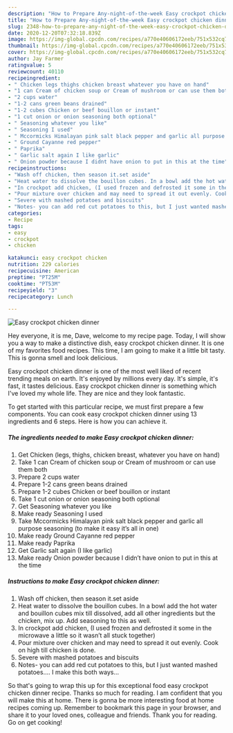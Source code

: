 ```yaml
---
description: "How to Prepare Any-night-of-the-week Easy crockpot chicken dinner"
title: "How to Prepare Any-night-of-the-week Easy crockpot chicken dinner"
slug: 2348-how-to-prepare-any-night-of-the-week-easy-crockpot-chicken-dinner
date: 2020-12-20T07:32:18.839Z
image: https://img-global.cpcdn.com/recipes/a770e40606172eeb/751x532cq70/easy-crockpot-chicken-dinner-recipe-main-photo.jpg
thumbnail: https://img-global.cpcdn.com/recipes/a770e40606172eeb/751x532cq70/easy-crockpot-chicken-dinner-recipe-main-photo.jpg
cover: https://img-global.cpcdn.com/recipes/a770e40606172eeb/751x532cq70/easy-crockpot-chicken-dinner-recipe-main-photo.jpg
author: Jay Farmer
ratingvalue: 5
reviewcount: 40110
recipeingredient:
- " Chicken legs thighs chicken breast whatever you have on hand"
- "1 can Cream of chicken soup or Cream of mushroom or can use them both"
- "2 cups water"
- "1-2 cans green beans drained"
- "1-2 cubes Chicken or beef bouillon or instant"
- "1 cut onion or onion seasoning both optional"
- " Seasoning whatever you like"
- " Seasoning I used"
- " Mccormicks Himalayan pink salt black pepper and garlic all purpose seasoning to make it easy its all in one"
- " Ground Cayanne red pepper"
- " Paprika"
- " Garlic salt again I like garlic"
- " Onion powder because I didnt have onion to put in this at the time"
recipeinstructions:
- "Wash off chicken, then season it.set aside"
- "Heat water to dissolve the bouillon cubes. In a bowl add the hot water and bouillon cubes mix till dissolved, add all other ingredients but the chicken, mix up. Add seasoning to this as well."
- "In crockpot add chicken, (I used frozen and defrosted it some in the microwave a little so it wasn’t all stuck together)"
- "Pour mixture over chicken and may need to spread it out evenly. Cook on high till chicken is done."
- "Severe with mashed potatoes and biscuits"
- "Notes- you can add red cut potatoes to this, but I just wanted mashed potatoes.... I make this both ways..."
categories:
- Recipe
tags:
- easy
- crockpot
- chicken

katakunci: easy crockpot chicken 
nutrition: 229 calories
recipecuisine: American
preptime: "PT25M"
cooktime: "PT53M"
recipeyield: "3"
recipecategory: Lunch

---
```



![Easy crockpot chicken dinner](https://img-global.cpcdn.com/recipes/a770e40606172eeb/751x532cq70/easy-crockpot-chicken-dinner-recipe-main-photo.jpg)

Hey everyone, it is me, Dave, welcome to my recipe page. Today, I will show you a way to make a distinctive dish, easy crockpot chicken dinner. It is one of my favorites food recipes. This time, I am going to make it a little bit tasty. This is gonna smell and look delicious.

Easy crockpot chicken dinner is one of the most well liked of recent trending meals on earth. It's enjoyed by millions every day. It's simple, it's fast, it tastes delicious. Easy crockpot chicken dinner is something which I've loved my whole life. They are nice and they look fantastic.




To get started with this particular recipe, we must first prepare a few components. You can cook easy crockpot chicken dinner using 13 ingredients and 6 steps. Here is how you can achieve it.

<!--inarticleads1-->

##### The ingredients needed to make Easy crockpot chicken dinner:

1. Get  Chicken (legs, thighs, chicken breast, whatever you have on hand)
1. Take 1 can Cream of chicken soup or Cream of mushroom or can use them both
1. Prepare 2 cups water
1. Prepare 1-2 cans green beans drained
1. Prepare 1-2 cubes Chicken or beef bouillon or instant
1. Take 1 cut onion or onion seasoning both optional
1. Get  Seasoning whatever you like
1. Make ready  Seasoning I used
1. Take  Mccormicks Himalayan pink salt black pepper and garlic all purpose seasoning (to make it easy it’s all in one)
1. Make ready  Ground Cayanne red pepper
1. Make ready  Paprika
1. Get  Garlic salt again (I like garlic)
1. Make ready  Onion powder because I didn’t have onion to put in this at the time




<!--inarticleads2-->

##### Instructions to make Easy crockpot chicken dinner:

1. Wash off chicken, then season it.set aside
1. Heat water to dissolve the bouillon cubes. In a bowl add the hot water and bouillon cubes mix till dissolved, add all other ingredients but the chicken, mix up. Add seasoning to this as well.
1. In crockpot add chicken, (I used frozen and defrosted it some in the microwave a little so it wasn’t all stuck together)
1. Pour mixture over chicken and may need to spread it out evenly. Cook on high till chicken is done.
1. Severe with mashed potatoes and biscuits
1. Notes- you can add red cut potatoes to this, but I just wanted mashed potatoes.... I make this both ways...




So that's going to wrap this up for this exceptional food easy crockpot chicken dinner recipe. Thanks so much for reading. I am confident that you will make this at home. There is gonna be more interesting food at home recipes coming up. Remember to bookmark this page in your browser, and share it to your loved ones, colleague and friends. Thank you for reading. Go on get cooking!
